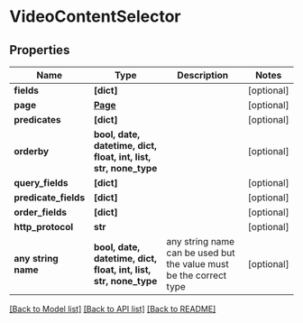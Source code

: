# VideoContentSelector


## Properties
Name | Type | Description | Notes
------------ | ------------- | ------------- | -------------
**fields** | **[dict]** |  | [optional] 
**page** | [**Page**](Page.md) |  | [optional] 
**predicates** | **[dict]** |  | [optional] 
**orderby** | **bool, date, datetime, dict, float, int, list, str, none_type** |  | [optional] 
**query_fields** | **[dict]** |  | [optional] 
**predicate_fields** | **[dict]** |  | [optional] 
**order_fields** | **[dict]** |  | [optional] 
**http_protocol** | **str** |  | [optional] 
**any string name** | **bool, date, datetime, dict, float, int, list, str, none_type** | any string name can be used but the value must be the correct type | [optional]

[[Back to Model list]](../README.md#documentation-for-models) [[Back to API list]](../README.md#documentation-for-api-endpoints) [[Back to README]](../README.md)


